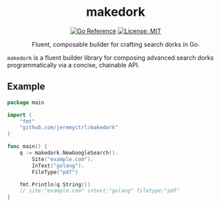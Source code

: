 <div align="center">

# makedork

[![Go Reference](https://pkg.go.dev/badge/github.com/jeremyctrl/makedork.svg)](https://pkg.go.dev/github.com/jeremyctrl/makedork)
[![License: MIT](https://img.shields.io/badge/license-MIT-blue.svg)](https://opensource.org/licenses/MIT)

Fluent, composable builder for crafting search dorks in Go.

</div>

`makedork` is a fluent builder library for composing advanced search dorks programmatically via a concise, chainable API.

## Example

```go
package main

import (
	"fmt"
	"github.com/jeremyctrl/makedork"
)

func main() {
	q := makedork.NewGoogleSearch().
		Site("example.com").
		InText("golang").
		FileType("pdf")

	fmt.Println(q.String())
	// site:"example.com" intext:"golang" filetype:"pdf"
}
```